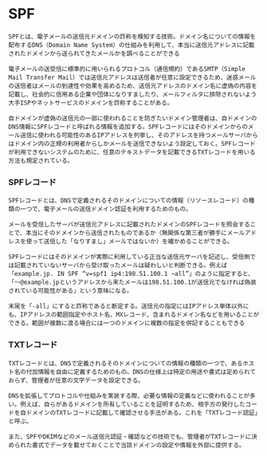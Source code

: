 # SPF

    SPFとは、電子メールの送信元ドメインの詐称を検知する技術。ドメイン名についての情報を配布するDNS（Domain Name System）の仕組みを利用して、本当に送信元アドレスに記載されたドメインから送られてきたメールかを調べることができる

    電子メールの送受信に標準的に用いられるプロトコル（通信規約）であるSMTP（Simple Mail Transfer Mail）では送信元アドレスは送信者が任意に設定できるため、迷惑メールの送信者はメールの到達性や効果を高めるため、送信元アドレスのドメイン名に虚偽の内容を記載し、社会的に信用ある企業や団体になりすましたり、メールフィルタに排除されないよう大手ISPやネットサービスのドメインを詐称することがある。

    自ドメインが虚偽の送信元の一部に使われることを防ぎたいドメイン管理者は、自ドメインのDNS情報にSPFレコードと呼ばれる情報を追加する。SPFレコードにはそのドメインからのメール送信に使われる可能性のあるIPアドレスを列挙し、そのアドレスを持つメールサーバからはドメイン内の正規の利用者からしかメールを送信できないよう設定しておく。SPFレコードが利用できないシステムのために、任意のテキストデータを記載できるTXTレコードを用いる方法も規定されている。

### SPFレコード
    SPFレコードとは、DNSで定義されるそのドメインについての情報（リソースレコード）の種類の一つで、電子メールの送信ドメイン認証を利用するためのもの。

    メールを受信したサーバが送信元アドレスに記載されたドメインのSPFレコードを照会することで、本当にそのドメインから送信されたものであるか（無関係な第三者が勝手にメールアドレスを使って送信した「なりすまし」メールではないか）を確かめることができる。

    SPFレコードにはそのドメインが実際に利用している正当な送信元サーバを記述し、受信側では記載されていないサーバから受け取ったメールは疑わしいと判断できる。例えば「example.jp. IN SPF “v=spf1 ip4:198.51.100.1 ~all”」のように指定すると、「～@example.jpというアドレスから来たメールは198.51.100.1が送信元でなければ偽装されている可能性がある」という意味になる。

    末尾を「-all」にすると詐称であると断定する。送信元の指定にはIPアドレス単体以外にも、IPアドレスの範囲指定やホスト名、MXレコード、含まれるドメイン名などを用いることができる。範囲が複数に渡る場合には一つのドメインに複数の指定を併記することもできる


### TXTレコード
    TXTレコードとは、DNSで定義されるそのドメインについての情報の種類の一つで、あるホスト名の付加情報を自由に定義するためのもの。DNSの仕様上は特定の用途や書式は定められておらず、管理者が任意の文字データを設定できる。

    DNSを拡張してプロトコルや仕組みを実装する際、必要な情報の定義などに使われることが多い。例えば、自らがあるドメインを所有していることを証明するため、相手方の発行したコードを自ドメインのTXTレコードに記載して確認させる手法がある。これを「TXTレコード認証」と呼ぶ。

    また、SPFやDKIMなどのメール送信元認証・確認などの技術でも、管理者がTXTレコードに決められた書式でデータを載せておくことで当該ドメインの設定や情報を外部に提供する。